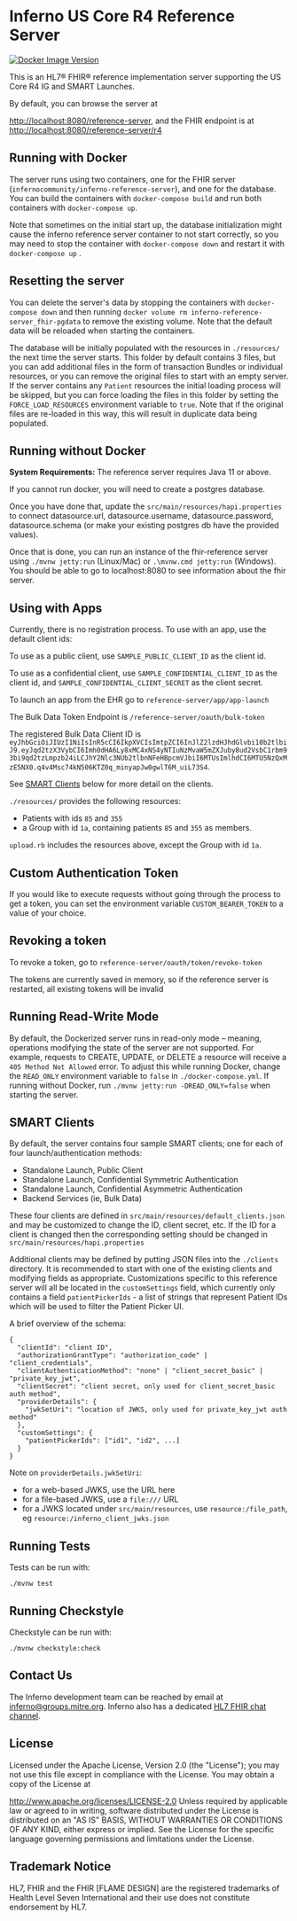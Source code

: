 # Inferno US Core R4 Reference Server
[![Docker Image Version](https://img.shields.io/docker/v/infernocommunity/inferno-reference-server)](https://hub.docker.com/r/infernocommunity/inferno-reference-server)

This is an HL7® FHIR® reference implementation server supporting the US Core R4
IG and SMART Launches.

By default, you can browse the server at

[http://localhost:8080/reference-server](http://localhost:8080/reference-server), and the FHIR endpoint is at
[http://localhost:8080/reference-server/r4](http://localhost:8080/reference-server/r4)

## Running with Docker

The server runs using two containers, one for the FHIR server (`infernocommunity/inferno-reference-server`), and one for the
database. You can build the containers with `docker-compose build` and 
run both containers with `docker-compose up`.

Note that sometimes on the initial start up, the database initialization might cause the inferno reference server container to not start correctly, so you may need to stop the container with `docker-compose down` and restart it with `docker-compose up` .

## Resetting the server

You can delete the server's data by stopping the containers with `docker-compose down` and then running `docker volume rm inferno-reference-server_fhir-pgdata` to remove the existing volume. Note that the default data will be reloaded when starting the containers.


The database will be initially populated with the resources in `./resources/` the next time the server starts. This folder by default contains 3 files, but you can add additional files in the form of transaction Bundles or individual resources, or you can remove the original files to start with an empty server.  
If the server contains any `Patient` resources the initial loading process will be skipped, but you can force loading the files in this folder by setting the `FORCE_LOAD_RESOURCES`  environment variable to `true`. Note that if the original files are re-loaded in this way, this will result in duplicate data being populated.

## Running without Docker

**System Requirements:**
The reference server requires Java 11 or above.

If you cannot run docker, you will need to create a postgres database.

Once you have done that, update the `src/main/resources/hapi.properties` to connect datasource.url, datasource.username, datasource.password, datasource.schema (or make your existing postgres db have the provided values).

Once that is done, you can run an instance of the fhir-reference server using `./mvnw jetty:run` (Linux/Mac) or `.\mvnw.cmd jetty:run` (Windows).  You should be able to go to localhost:8080 to see information about the fhir server.

## Using with Apps

Currently, there is no registration process. To use with an app, use the default client ids:

To use as a public client, use `SAMPLE_PUBLIC_CLIENT_ID` as the client id.

To use as a confidential client, use `SAMPLE_CONFIDENTIAL_CLIENT_ID` as the client id, and `SAMPLE_CONFIDENTIAL_CLIENT_SECRET` as the client secret.

To launch an app from the EHR go to `reference-server/app/app-launch`

The Bulk Data Token Endpoint is `/reference-server/oauth/bulk-token`

The registered Bulk Data Client ID is `eyJhbGciOiJIUzI1NiIsInR5cCI6IkpXVCIsImtpZCI6InJlZ2lzdHJhdGlvbi10b2tlbiJ9.eyJqd2tzX3VybCI6Imh0dHA6Ly8xMC4xNS4yNTIuNzMvaW5mZXJuby8ud2VsbC1rbm93bi9qd2tzLmpzb24iLCJhY2Nlc3NUb2tlbnNFeHBpcmVJbiI6MTUsImlhdCI6MTU5NzQxMzE5NX0.q4v4Msc74kN506KTZ0q_minyapJw0gwlT6M_uiL73S4`.

See [SMART Clients](#smart-clients) below for more detail on the clients.

`./resources/` provides the following resources:
 - Patients with ids `85` and `355`
 - a Group with id `1a`, containing patients `85` and `355` as members.

`upload.rb` includes the resources above, except the Group with id `1a`.

## Custom Authentication Token

If you would like to execute requests without going through the process to get a token, you can set the environment variable `CUSTOM_BEARER_TOKEN` to a value of your choice. 

## Revoking a token

To revoke a token, go to `reference-server/oauth/token/revoke-token`

The tokens are currently saved in memory, so if the reference server is restarted, all existing tokens will be invalid

## Running Read-Write Mode

By default, the Dockerized server runs in read-only mode – meaning, operations
modifying the state of the server are not supported. For example, requests to
CREATE, UPDATE, or DELETE a resource will receive a `405 Method Not Allowed`
error. To adjust this while running Docker, change the `READ_ONLY` environment
variable to `false` in `./docker-compose.yml`. If running without Docker, run
`./mvnw jetty:run -DREAD_ONLY=false` when starting the server.

## SMART Clients
By default, the server contains four sample SMART clients; one for each of four launch/authentication methods:
- Standalone Launch, Public Client
- Standalone Launch, Confidential Symmetric Authentication
- Standalone Launch, Confidential Asymmetric Authentication
- Backend Services (ie, Bulk Data)

These four clients are defined in `src/main/resources/default_clients.json` and may be customized to change the ID, client secret, etc. If the ID for a client is changed then the corresponding setting should be changed in `src/main/resources/hapi.properties`

Additional clients may be defined by putting JSON files into the `./clients` directory. It is recommended to start with one of the existing clients and modifying fields as appropriate. Customizations specific to this reference server will all be located in the `customSettings` field, which currently only contains a field `patientPickerIds` - a list of strings that represent Patient IDs which will be used to filter the Patient Picker UI. 

A brief overview of the schema:

```
{
  "clientId": "client ID",
  "authorizationGrantType": "authorization_code" | "client_credentials",
  "clientAuthenticationMethod": "none" | "client_secret_basic" | "private_key_jwt",
  "clientSecret": "client secret, only used for client_secret_basic auth method",
  "providerDetails": {
    "jwkSetUri": "location of JWKS, only used for private_key_jwt auth method"
  },
  "customSettings": {
    "patientPickerIds": ["id1", "id2", ...]
  }
}
```

Note on `providerDetails.jwkSetUri`:
- for a web-based JWKS, use the URL here
- for a file-based JWKS, use a `file:///` URL
- for a JWKS located under `src/main/resources`, use `resource:/file_path`, eg `resource:/inferno_client_jwks.json`


## Running Tests

Tests can be run with:

```shell
./mvnw test
```

## Running Checkstyle

Checkstyle can be run with:

```shell
./mvnw checkstyle:check
```

## Contact Us
The Inferno development team can be reached by email at inferno@groups.mitre.org. Inferno also has a dedicated [HL7 FHIR chat channel](https://chat.fhir.org/#narrow/stream/153-inferno).

## License

Licensed under the Apache License, Version 2.0 (the "License"); you may not use this file except in compliance with the License. You may obtain a copy of the License at

http://www.apache.org/licenses/LICENSE-2.0
Unless required by applicable law or agreed to in writing, software distributed under the License is distributed on an "AS IS" BASIS, WITHOUT WARRANTIES OR CONDITIONS OF ANY KIND, either express or implied. See the License for the specific language governing permissions and limitations under the License.

## Trademark Notice

HL7, FHIR and the FHIR [FLAME DESIGN] are the registered trademarks of Health
Level Seven International and their use does not constitute endorsement by HL7.

